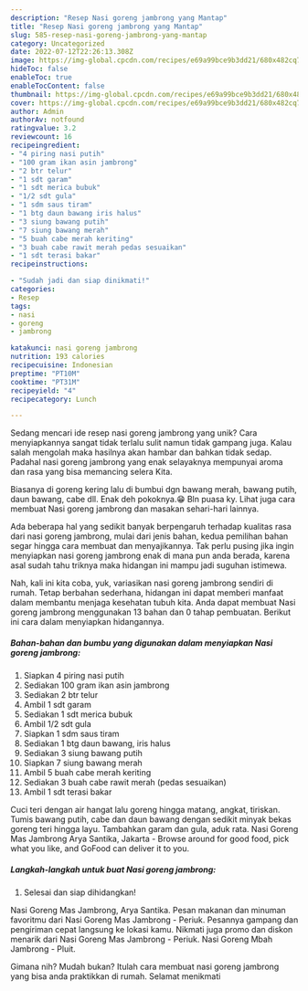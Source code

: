 ```yaml
---
description: "Resep Nasi goreng jambrong yang Mantap"
title: "Resep Nasi goreng jambrong yang Mantap"
slug: 585-resep-nasi-goreng-jambrong-yang-mantap
category: Uncategorized
date: 2022-07-12T22:26:13.308Z
image: https://img-global.cpcdn.com/recipes/e69a99bce9b3dd21/680x482cq70/nasi-goreng-jambrong-foto-resep-utama.jpg
hideToc: false
enableToc: true
enableTocContent: false
thumbnail: https://img-global.cpcdn.com/recipes/e69a99bce9b3dd21/680x482cq70/nasi-goreng-jambrong-foto-resep-utama.jpg
cover: https://img-global.cpcdn.com/recipes/e69a99bce9b3dd21/680x482cq70/nasi-goreng-jambrong-foto-resep-utama.jpg
author: Admin
authorAv: notfound
ratingvalue: 3.2
reviewcount: 16
recipeingredient:
- "4 piring nasi putih"
- "100 gram ikan asin jambrong"
- "2 btr telur"
- "1 sdt garam"
- "1 sdt merica bubuk"
- "1/2 sdt gula"
- "1 sdm saus tiram"
- "1 btg daun bawang iris halus"
- "3 siung bawang putih"
- "7 siung bawang merah"
- "5 buah cabe merah keriting"
- "3 buah cabe rawit merah pedas sesuaikan"
- "1 sdt terasi bakar"
recipeinstructions:

- "Sudah jadi dan siap dinikmati!"
categories:
- Resep
tags:
- nasi
- goreng
- jambrong

katakunci: nasi goreng jambrong 
nutrition: 193 calories
recipecuisine: Indonesian
preptime: "PT10M"
cooktime: "PT31M"
recipeyield: "4"
recipecategory: Lunch

---
```





Sedang mencari ide resep nasi goreng jambrong yang unik? Cara menyiapkannya sangat tidak terlalu sulit namun tidak gampang juga. Kalau salah mengolah maka hasilnya akan hambar dan bahkan tidak sedap. Padahal nasi goreng jambrong yang enak selayaknya mempunyai aroma dan rasa yang bisa memancing selera Kita.





Biasanya di goreng kering lalu di bumbui dgn bawang merah, bawang putih, daun bawang, cabe dll. Enak deh pokoknya.😁 Bln puasa ky. Lihat juga cara membuat Nasi goreng jambrong dan masakan sehari-hari lainnya.

Ada beberapa hal yang sedikit banyak berpengaruh terhadap kualitas rasa dari nasi goreng jambrong, mulai dari jenis bahan, kedua pemilihan bahan segar hingga cara membuat dan menyajikannya. Tak perlu pusing jika ingin menyiapkan nasi goreng jambrong enak di mana pun anda berada, karena asal sudah tahu triknya maka hidangan ini mampu jadi suguhan istimewa.






Nah, kali ini kita coba, yuk, variasikan nasi goreng jambrong sendiri di rumah. Tetap berbahan sederhana, hidangan ini dapat memberi manfaat dalam membantu menjaga kesehatan tubuh kita. Anda dapat membuat Nasi goreng jambrong menggunakan 13 bahan dan 0 tahap pembuatan. Berikut ini cara dalam menyiapkan hidangannya.

<!--inarticleads1-->

##### Bahan-bahan dan bumbu yang digunakan dalam menyiapkan Nasi goreng jambrong:

1. Siapkan 4 piring nasi putih
1. Sediakan 100 gram ikan asin jambrong
1. Sediakan 2 btr telur
1. Ambil 1 sdt garam
1. Sediakan 1 sdt merica bubuk
1. Ambil 1/2 sdt gula
1. Siapkan 1 sdm saus tiram
1. Sediakan 1 btg daun bawang, iris halus
1. Sediakan 3 siung bawang putih
1. Siapkan 7 siung bawang merah
1. Ambil 5 buah cabe merah keriting
1. Sediakan 3 buah cabe rawit merah (pedas sesuaikan)
1. Ambil 1 sdt terasi bakar


Cuci teri dengan air hangat lalu goreng hingga matang, angkat, tiriskan. Tumis bawang putih, cabe dan daun bawang dengan sedikit minyak bekas goreng teri hingga layu. Tambahkan garam dan gula, aduk rata. Nasi Goreng Mas Jambrong Arya Santika, Jakarta - Browse around for good food, pick what you like, and GoFood can deliver it to you. 

<!--inarticleads2-->

##### Langkah-langkah untuk buat Nasi goreng jambrong:


1. Selesai dan siap dihidangkan!

Nasi Goreng Mas Jambrong, Arya Santika. Pesan makanan dan minuman favoritmu dari Nasi Goreng Mas Jambrong - Periuk. Pesannya gampang dan pengiriman cepat langsung ke lokasi kamu. Nikmati juga promo dan diskon menarik dari Nasi Goreng Mas Jambrong - Periuk. Nasi Goreng Mbah Jambrong - Pluit. 

Gimana nih? Mudah bukan? Itulah cara membuat nasi goreng jambrong yang bisa anda praktikkan di rumah. Selamat menikmati
